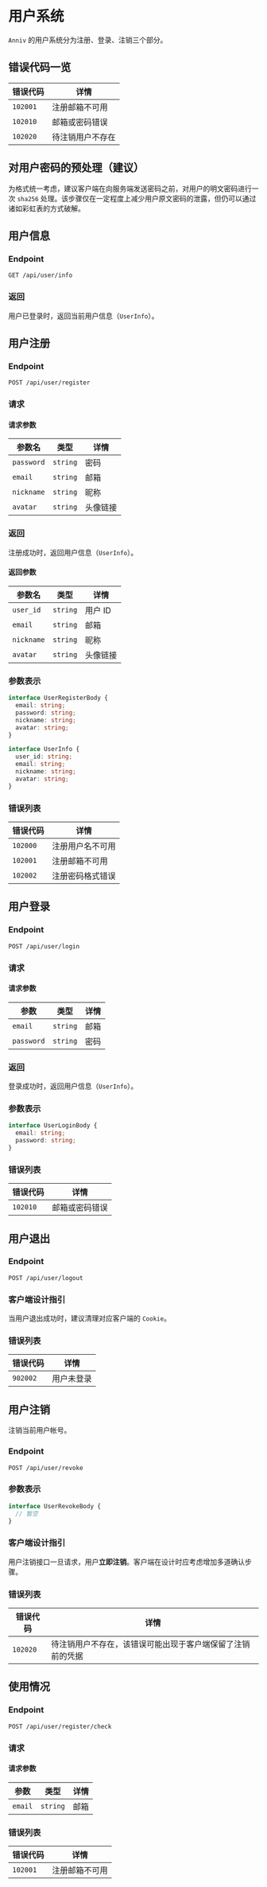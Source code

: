 # 用户系统

`Anniv` 的用户系统分为注册、登录、注销三个部分。

## 错误代码一览

| 错误代码 | 详情             |
| -------- | ---------------- |
| `102001` | 注册邮箱不可用   |
| `102010` | 邮箱或密码错误   |
| `102020` | 待注销用户不存在 |

## 对用户密码的预处理（建议）

为格式统一考虑，建议客户端在向服务端发送密码之前，对用户的明文密码进行一次 `sha256` 处理。该步骤仅在一定程度上减少用户原文密码的泄露，但仍可以通过诸如彩虹表的方式破解。

## 用户信息

### Endpoint

`GET /api/user/info`

### 返回

用户已登录时，返回当前用户信息（`UserInfo`）。

## 用户注册

### Endpoint

`POST /api/user/register`

### 请求

#### 请求参数

| 参数名     | 类型     | 详情     |
| ---------- | -------- | -------- |
| `password` | `string` | 密码     |
| `email`    | `string` | 邮箱     |
| `nickname` | `string` | 昵称     |
| `avatar`   | `string` | 头像链接 |

### 返回

注册成功时，返回用户信息（`UserInfo`）。

#### 返回参数

| 参数名     | 类型     | 详情     |
| ---------- | -------- | -------- |
| `user_id`  | `string` | 用户 ID  |
| `email`    | `string` | 邮箱     |
| `nickname` | `string` | 昵称     |
| `avatar`   | `string` | 头像链接 |

### 参数表示

```typescript
interface UserRegisterBody {
  email: string;
  password: string;
  nickname: string;
  avatar: string;
}

interface UserInfo {
  user_id: string;
  email: string;
  nickname: string;
  avatar: string;
}
```

### 错误列表

| 错误代码 | 详情             |
| -------- | ---------------- |
| `102000` | 注册用户名不可用 |
| `102001` | 注册邮箱不可用   |
| `102002` | 注册密码格式错误 |

## 用户登录

### Endpoint

`POST /api/user/login`

### 请求

#### 请求参数

| 参数       | 类型     | 详情 |
| ---------- | -------- | ---- |
| `email`    | `string` | 邮箱 |
| `password` | `string` | 密码 |

### 返回

登录成功时，返回用户信息（`UserInfo`）。

### 参数表示

```typescript
interface UserLoginBody {
  email: string;
  password: string;
}
```

### 错误列表

| 错误代码 | 详情           |
| -------- | -------------- |
| `102010` | 邮箱或密码错误 |

## 用户退出

### Endpoint

`POST /api/user/logout`

### 客户端设计指引

当用户退出成功时，建议清理对应客户端的 `Cookie`。

### 错误列表

| 错误代码 | 详情       |
| -------- | ---------- |
| `902002` | 用户未登录 |

## 用户注销

注销当前用户帐号。

### Endpoint

`POST /api/user/revoke`

### 参数表示

```typescript
interface UserRevokeBody {
  // 暂空
}
```

### 客户端设计指引

用户注销接口一旦请求，用户**立即注销**。客户端在设计时应考虑增加多道确认步骤。

### 错误列表

| 错误代码 | 详情                                                       |
| -------- | ---------------------------------------------------------- |
| `102020` | 待注销用户不存在，该错误可能出现于客户端保留了注销前的凭据 |

## 使用情况

### Endpoint

`POST /api/user/register/check`

### 请求

#### 请求参数

| 参数    | 类型     | 详情 |
| ------- | -------- | ---- |
| `email` | `string` | 邮箱 |

### 错误列表

| 错误代码 | 详情           |
| -------- | -------------- |
| `102001` | 注册邮箱不可用 |
